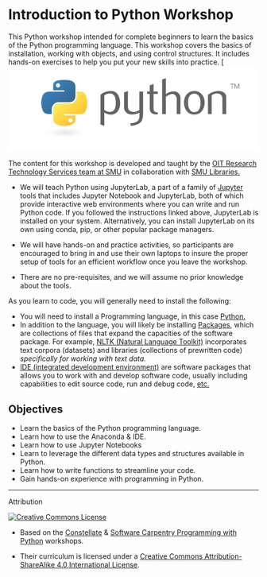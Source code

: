 
# Introduction to Python Workshop 

This Python workshop intended for complete beginners to learn the basics of the Python programming language. This workshop covers the basics of installation, working with objects, and using control structures. It includes hands-on exercises to help you put your new skills into practice.
[![Python Logo](https://github.com/SouthernMethodistUniversity/intro-to-python/blob/main/images/python_logo.png)  

The content for this workshop is developed and taught by the [OIT Research Technology Services team at SMU](https://www.smu.edu/OIT/research) in collaboration with [SMU Libraries.](https://www.smu.edu/libraries/scholarship)

-  We will teach Python using JupyterLab, a part of a family of [Jupyter](https://docs.jupyter.org/en/latest/) tools that includes Jupyter Notebook and JupyterLab, both of which provide interactive web environments where you can write and run Python code. If you followed the instructions linked above, JupyterLab is installed on your system. Alternatively, you can install JupyterLab on its own using conda, pip, or other popular package managers.

- We will have hands-on and practice activities, so participants are encouraged to bring in and use their own laptops to insure the proper setup of tools for an efficient workflow once you leave the workshop. 
- There are no pre-requisites, and we will assume no prior knowledge about the tools.

As you learn to code, you will generally need to install the following: 
- You will need to install a Programming language, in this case [Python.](https://pythoninstitute.org/about-python)
- In addition to the language, you will likely be installing [Packages](https://pypi.org/help/#packages), which are collections of files that expand the capacities of the software package. For example, [NLTK (Natural Language Toolkit)](https://www.nltk.org/) incorporates text corpora (datasets) and libraries (collections of prewritten code) *specifically for working with text data.*    
- [IDE (integrated development environment)](https://aws.amazon.com/what-is/ide/) are software packages that allows you to work with and develop software code, usually including capabilities to edit source code, run and debug code, [etc.](https://en.wikipedia.org/wiki/Integrated_development_environment) 


## Objectives

-   Learn the basics of the Python programming language.
-   Learn how to use the Anaconda & IDE.
-   Learn how to use Jupyter Notebooks
-   Learn to leverage the different data types and structures available in Python.
-   Learn how to write functions to streamline your code.
-   Gain hands-on experience with programming in Python.


-----
Attribution

[![Creative Commons License](https://i.creativecommons.org/l/by-sa/4.0/88x31.png)](http://creativecommons.org/licenses/by-sa/4.0/)  

* Based on the [Constellate](https://labs.jstor.org/projects/text-mining/) & [Software Carpentry Programming with Python](https://swcarpentry.github.io/python-novice-inflammation/) workshops.
- Their curriculum is licensed under a [Creative Commons Attribution-ShareAlike 4.0 International License](http://creativecommons.org/licenses/by-sa/4.0/). 
